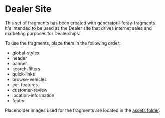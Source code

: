 # Dealer Site

This set of fragments has been created with [generator-liferay-fragments][1]. It's intended to be used as the Dealer site that drives internet sales and marketing purposes for Dealerships.

To use the fragments, place them in the following order:

- global-styles
- header
- banner
- search-filters
- quick-links
- browse-vehicles
- car-features
- customer-review
- location-information
- footer

Placeholder images used for the fragments are located in the [assets folder](/assets/imgs). 


[1]: https://www.npmjs.com/package/generator-liferay-fragments